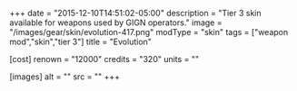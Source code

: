 +++
date = "2015-12-10T14:51:02-05:00"
description = "Tier 3 skin available for weapons used by GIGN operators."
image = "/images/gear/skin/evolution-417.png"
modType = "skin"
tags = ["weapon mod","skin","tier 3"]
title = "Evolution"

[cost]
  renown = "12000"
  credits = "320"
  units = ""

[images]
  alt = ""
  src = ""
+++
